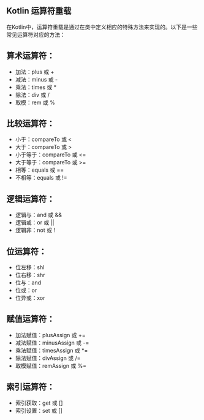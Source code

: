 ## Kotlin 运算符重载
在Kotlin中，运算符重载是通过在类中定义相应的特殊方法来实现的。以下是一些常见运算符对应的方法：

## 算术运算符：

- 加法：plus 或 +
- 减法：minus 或 -
- 乘法：times 或 *
- 除法：div 或 /
- 取模：rem 或 %

## 比较运算符：
- 小于：compareTo 或 <
- 大于：compareTo 或 >
- 小于等于：compareTo 或 <=
- 大于等于：compareTo 或 >=
- 相等：equals 或 ==
- 不相等：equals 或 !=

## 逻辑运算符：
- 逻辑与：and 或 &&
- 逻辑或：or 或 ||
- 逻辑非：not 或 !

## 位运算符：
- 位左移：shl  
- 位右移：shr  
- 位与：and  
- 位或：or  
- 位异或：xor  

## 赋值运算符：
- 加法赋值：plusAssign 或 +=
- 减法赋值：minusAssign 或 -=
- 乘法赋值：timesAssign 或 *=
- 除法赋值：divAssign 或 /=
- 取模赋值：remAssign 或 %=

## 索引运算符：

- 索引获取：get 或 []
- 索引设置：set 或 []
